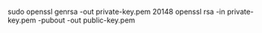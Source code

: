 sudo openssl genrsa -out private-key.pem 20148
openssl rsa -in private-key.pem -pubout -out public-key.pem